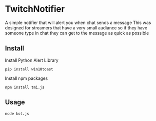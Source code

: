 # TwitchNotifier
A simple notifier that will alert you when chat sends a message
This was designed for streamers that have a very small audiance so if they have someone type in chat
they can get to the message as quick as possible

## Install
Install Python Alert Library
``` 
pip install win10toast
```
Install npm packages 
```
npm install tmi.js
```

## Usage
``` 
node bot.js
```
